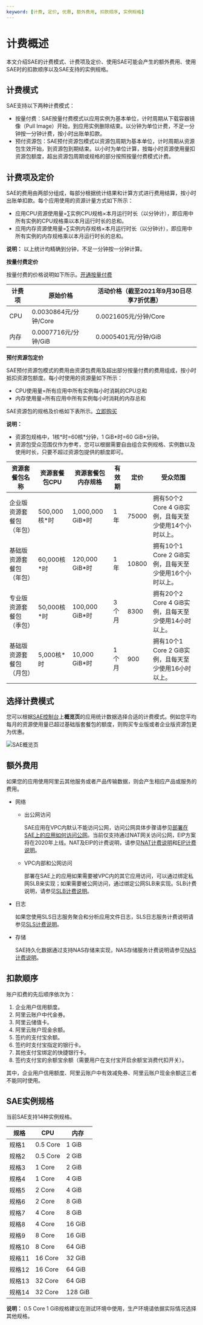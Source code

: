 ```yaml
---
keyword: [计费, 定价, 优惠, 额外费用, 扣款顺序, 实例规格]
---
```


# 计费概述

本文介绍SAE的计费模式、计费项及定价、使用SAE可能会产生的额外费用、使用SAE时的扣款顺序以及SAE支持的实例规格。

## 计费模式

SAE支持以下两种计费模式：

-   按量付费：SAE按量付费模式以应用实例为基本单位，计时周期从下载容器镜像（Pull Image）开始，到应用实例删除结束。以分钟为单位计费，不足一分钟按一分钟计费，按小时出账单扣款。
-   预付资源包：SAE预付资源包模式以资源包周期为基本单位，计时周期从资源包生效开始，到资源包到期结束。以小时为单位计算，按每小时资源使用量扣资源包额度，超出资源包周期或规格的部分按照按量付费模式计费。

## 计费项及定价

SAE的费用由两部分组成，每部分根据统计结果和计算方式进行费用结算，按小时出账单扣款。每个应用使用的资源计量方式如下所示：

-   应用CPU资源使用量=∑实例CPU规格×本月运行时长（以分钟计），即应用中所有实例的CPU规格乘以本月运行时长的总和。
-   应用内存资源使用量=∑实例内存规格×本月运行时长（以分钟计），即应用中所有实例的内存规格乘以本月运行时长的总和。

**说明：** 以上统计均精确到分钟，不足一分钟按一分钟计算。

**按量付费定价**

按量付费的价格说明如下所示。[开通按量付费](https://www.aliyun.com/product/sae)

|计费项|原始价格|活动价格（截至2021年9月30日尽享7折优惠） |
|---|----|--------------------------|
|CPU|0.0030864元/分钟/Core|0.0021605元/分钟/Core|
|内存|0.0007716元/分钟/GiB|0.0005401元/分钟/GiB|

**预付资源包定价**

SAE预付资源包模式的费用由资源包费用及超出部分按量付费的费用组成，按小时抵扣资源包额度。每小时使用的资源量如下所示：

-   CPU使用量=所有应用中所有实例每小时消耗的CPU总和
-   内存使用量=所有应用中所有实例每小时消耗的内存总和

SAE资源包的规格及价格如下表所示。[立即购买](https://common-buy.aliyun.com/package?planCode=package_sae_cn)

**说明：**

-   资源包规格中，1核\*时=60核\*分钟，1 GiB\*时=60 GiB\*分钟。
-   资源包受众范围仅作为参考，您可以根据需要自由组合实例规格、实例数以及使用时长，只要不超过资源包提供的额度即可。

|资源套餐包名称|资源套餐包CPU|资源套餐包内存规格|有效期|定价|受众范围|
|-------|--------|---------|---|--|----|
|企业版资源套餐包（年包）|500,000核\*时|1,000,000 GiB\*时|1年|75000|拥有50个2 Core 4 GiB实例，且每天至少使用14个小时以上。|
|基础版资源套餐包（年包）|60,000核\*时|120,000 GiB\*时|1年|10800|拥有10个1 Core 2 GiB实例，且每天至少使用16个小时以上。|
|专业版资源套餐包（季包）|50,000核\*时|100,000 GiB\*时|3个月|8300|拥有20个2 Core 4 GiB实例，且每天至少使用14小时以上。|
|基础版资源套餐包（月包）|5,000核\*时|10,000 GiB\*时|1个月|900|拥有10个1 Core 2 GiB实例，且每天至少使用16小时以上。|

## 选择计费模式

您可以根据[SAE控制台](https://sae.console.aliyun.com)上**概览页**的应用统计数据选择合适的计费模式。例如您平均每月的资源使用量已超过基础版套餐包的额度，则购买专业版或者企业版资源包更为优惠。

![SAE概览页 ](https://static-aliyun-doc.oss-accelerate.aliyuncs.com/assets/img/zh-CN/6290888951/p136417.png)

## 额外费用

如果您的应用使用阿里云其他服务或者产品传输数据，则会产生相应产品或服务的费用。

-   网络
    -   出公网访问

        SAE应用在VPC内默认不能访问公网，访问公网具体步骤请参见[部署在SAE上的应用如何访问公网](/cn.zh-CN/最佳实践/应用访问公网/部署在SAE上的应用如何访问公网.md)。当前仅支持通过NAT网关访问公网，EIP方案将在2020年上线。NAT及EIP的计费说明，请参见[NAT计费说明](/cn.zh-CN/购买指南/NAT网关计费说明.md)和[EIP计费说明](/cn.zh-CN/产品计费/计费概述.md)。

    -   VPC内部和公网访问

        部署在SAE上的应用如果需要被VPC内的其它应用访问，可以通过绑定私网SLB来实现；如果需要被公网访问，通过绑定公网SLB来实现。SLB计费说明，请参见[SLB计费说明](/cn.zh-CN/传统型负载均衡CLB/CLB产品计费/按量计费.md)。

-   日志

    如果您使用SLS日志服务聚合和分析应用文件日志，SLS日志服务计费说明请参见[SLS计费说明](/cn.zh-CN/产品计费/计量项和计费项.md)。

-   存储

    SAE持久化数据通过支持NAS存储来实现，NAS存储服务计费说明请参见[NAS计费说明]()。


## 扣款顺序

账户扣费的先后顺序依次为：

1.  企业用户信用额度。
2.  阿里云账户中代金券。
3.  阿里云储值卡。
4.  阿里云账户现金余额。
5.  签约的支付宝余额。
6.  签约时支付宝指定的银行卡。
7.  其他支付宝绑定的快捷银行卡。
8.  签约支付宝的余额宝余额（需要用户在支付宝开启余额宝消费代扣开关）。

其中，企业用户信用额度、阿里云账户中有效减免券、阿里云账户现金余额这三者不能同时使用。

## SAE实例规格

当前SAE支持14种实例规格。

|规格|CPU|内存|
|--|---|--|
|规格1|0.5 Core|1 GiB|
|规格2|0.5 Core|2 GiB|
|规格3|1 Core|2 GiB|
|规格4|1 Core|4 GiB|
|规格5|2 Core|4 GiB|
|规格6|2 Core|8 GiB|
|规格7|4 Core|8 GiB|
|规格8|4 Core|16 GiB|
|规格9|8 Core|16 GiB|
|规格10|8 Core|64 GiB|
|规格11|16 Core|32 GiB|
|规格12|16 Core|64 GiB|
|规格13|32 Core|64 GiB|
|规格14|32 Core|128 GiB|

**说明：** 0.5 Core 1 GiB规格建议在测试环境中使用，生产环境请依据实际情况选择其他规格。

